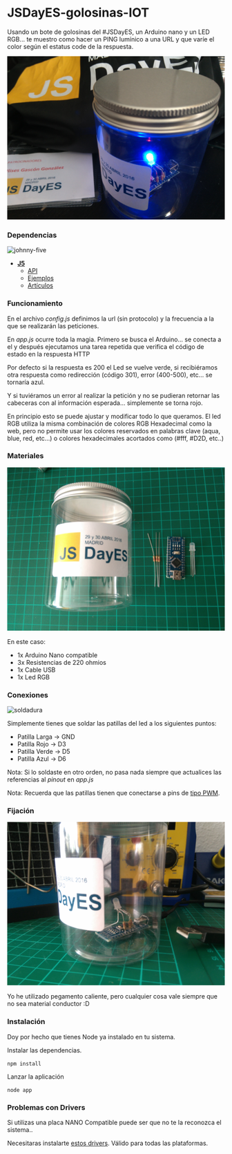 # JSDayES-golosinas-IOT
Usando un bote de golosinas del #JSDayES, un Arduino nano y un LED RGB... te muestro como hacer un PING lumínico a una URL y que varíe el color según el estatus code de la respuesta.

![portada](fotos/portada.jpg)

### Dependencias

![johnny-five](http://johnny-five.io/img/static/johnny-five-fb.png)

- **[J5](http://johnny-five.io/)**
    - [API](http://johnny-five.io/api/)
    - [Ejemplos](http://johnny-five.io/examples/)
    - [Artículos](http://johnny-five.io/articles/)


### Funcionamiento

En el archivo *config.js* definimos la url (sin protocolo) y la frecuencia a la que se realizarán las peticiones.

En *app.js* ocurre toda la magia. Primero se busca el Arduino... se conecta a el y después ejecutamos una tarea repetida que verifica el código de estado en la respuesta HTTP

Por defecto si la respuesta es 200 el Led se vuelve verde, si recibiéramos otra respuesta como redirección (código 301), error (400-500), etc... se tornaría azul.

Y si tuviéramos un error al realizar la petición y no se pudieran retornar las cabeceras con al información esperada... simplemente se torna rojo.

En principio esto se puede ajustar y modificar todo lo que queramos. El led RGB utiliza la misma combinación de colores RGB Hexadecimal como la web, pero no permite usar los colores reservados en palabras clave (aqua, blue, red, etc...) o colores hexadecimales acortados como (#fff, #D2D, etc..)


### Materiales

![materiales](fotos/materiales.jpg)

En este caso:
- 1x Arduino Nano compatible
- 3x Resistencias de 220 ohmios
- 1x Cable USB
- 1x Led RGB

### Conexiones

![soldadura](fotos/soldadura.jpg)

Simplemente tienes que soldar las patillas del led a los siguientes puntos:
- Patilla Larga -> GND
- Patilla Rojo -> D3
- Patilla Verde -> D5
- Patilla Azul -> D6

Nota: Si lo soldaste en otro orden, no pasa nada siempre que actualices las referencias al *pinout* en *app.js*

Nota: Recuerda que las patillas tienen que conectarse a pins de [tipo PWM](https://www.arduino.cc/en/Tutorial/PWM).

### Fijación

![fijación](fotos/fijacion.jpg)

Yo he utilizado pegamento caliente, pero cualquier cosa vale siempre que no sea material conductor :D

### Instalación
Doy por hecho que tienes Node ya instalado en tu sistema.

Instalar las dependencias.
```
npm install
```
Lanzar la aplicación
```
node app
```

### Problemas con Drivers

Si utilizas una placa NANO Compatible puede ser que no te la reconozca el sistema..

Necesitaras instalarte [estos drivers](https://gist.github.com/UlisesGascon/67419ae5c9d995d9ad1e0d47138d7883). Válido para todas las plataformas.


